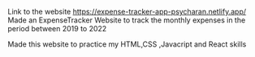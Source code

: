 Link to the website https://expense-tracker-app-psycharan.netlify.app/
Made an ExpenseTracker Website to track the monthly expenses in the period between 2019 to 2022

Made this website to practice my HTML,CSS ,Javacript and React skills
